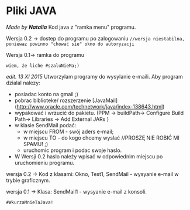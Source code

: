 # Pliki JAVA 
*Made by __Natalia__*
Kod java z "ramka menu" programu. 

Wersja 0.2 -> dostep do programu po zalogowaniu `` //wersja niestabilna, poniewaz powinno "chować sie" okno do autoryzacji ``

Wersja 0.1-> ramka do programu


`` wiem, że liche #szaluNieMa;) ``


*edit. 13 XI 2015*
Utworzylam programy do wysylanie e-maili. 
Aby program dzialal nalezy:
+ posiadac konto na gmail ;)
+ pobrac biblioteke/ rozszerzenie [JavaMail] (http://www.oracle.com/technetwork/java/index-138643.html) 
+ wypakować i wrzucić do pakietu. (PPM -> buildPath-> Configure Build Path-> Libraries -> Add External JARs )
+ w klasie SendMail podać:  
  +    w miejscu FROM - swój aders e-mail;
  +    w miejscu TO - do kogo chcemy wyslać //PROSZĘ NIE ROBIĆ MI SPAMU! ;)
  +    uruchomic program i podac swoje haslo.
+   W Wersji 0.2 haslo należy wpisać w odpowiednim miejscu po uruchomieniu programu.

wersja 0.2 -> Kod z klasami: Okno, Test1, SendMail - wysyanie e-mail w trybie graficznym.

wersja 0.1 -> Klasa: SendMail1 - wysyanie e-mail z konsoli. 

`` #WkurzaMnieTaJava! ``


